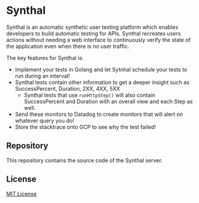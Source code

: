 # Synthal

Synthal is an automatic synthetic user testing platform which enables developers to build automatic testing for APIs. Synthal recreates users actions without needing a web interface to continuously verify the state of the application even when there is no user traffic.

The key features for Synthal is:
- Implement your tests in Golang and let Sytnhal schedule your tests to run during an interval!
- Synthal tests contain other information to get a deeper insight such as SuccessPercent, Duration, 2XX, 4XX, 5XX
  - Synthal tests that use `runHttpStep()` will also contain SuccessPercent and Duration with an overall view and each Step as well.
- Send these monitors to Datadog to create monitors that will alert on whatever query you do! 
- Store the stacktrace onto GCP to see why the test failed!

## Repository
This repository contains the source code of the Synthal server.

## License

[MIT License](https://github.com/jkinequon/synthal/blob/main/LICENSE)
